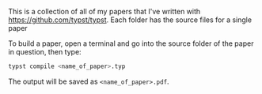 This is a collection of all of my papers that I've written with https://github.com/typst/typst. Each folder has the source files for a single paper

To build a paper, open a terminal and go into the source folder of the paper in question, then type:
```sh
typst compile <name_of_paper>.typ
```

The output will be saved as `<name_of_paper>.pdf`.
